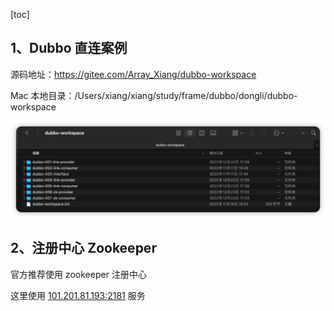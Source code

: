 [toc]

## 1、Dubbo 直连案例

源码地址：https://gitee.com/Array_Xiang/dubbo-workspace

Mac 本地目录：/Users/xiang/xiang/study/frame/dubbo/dongli/dubbo-workspace

![image-20240611130955951](images/Dubbo%20%E7%9B%B4%E8%BF%9E%E6%A1%88%E4%BE%8B/image-20240611130955951.png)



## 2、注册中心 Zookeeper

官方推荐使用 zookeeper 注册中心

这里使用  [101.201.81.193:2181](101.201.81.193:2181) 服务 